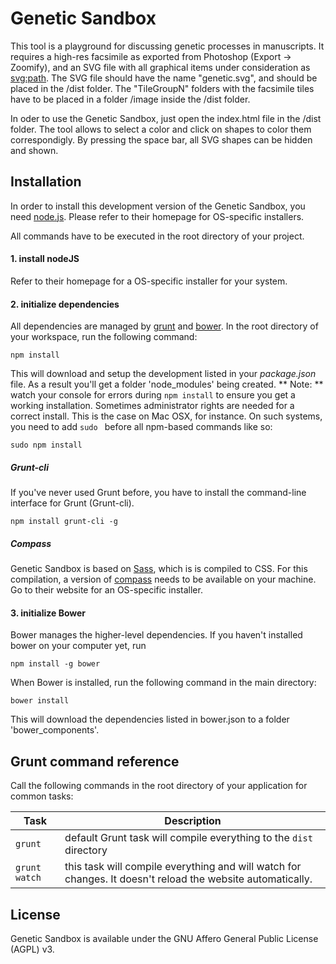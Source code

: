 # Genetic Sandbox

This tool is a playground for discussing genetic processes in manuscripts. It requires a high-res facsimile as exported from Photoshop (Export -> Zoomify), and an SVG file with 
all graphical items under consideration as <svg:path>. The SVG file should have the name "genetic.svg", and should be placed in the /dist folder. The "TileGroupN" folders with
the facsimile tiles have to be placed in a folder /image inside the /dist folder. 

In oder to use the Genetic Sandbox, just open the index.html file in the /dist folder. The tool allows to select a color and click on shapes to color them correspondigly. By pressing the space bar, all SVG shapes can be hidden and shown. 

## Installation

In order to install this development version of the Genetic Sandbox, you need [node.js]. Please refer to their homepage for OS-specific installers.

All commands have to be executed in the root directory of your project.

#### 1. install nodeJS
Refer to their homepage for a OS-specific installer for your system.

#### 2. initialize dependencies
All dependencies are managed by [grunt] and [bower]. In the root directory of your workspace, run the following command:

`npm install` 

This will download and setup the development listed in your *package.json* file. As a result you'll get a folder 'node_modules' being created. 
** Note: ** watch your console for errors during `npm install` to ensure you get a working installation. Sometimes administrator rights are needed for a correct install. 
This is the case on Mac OSX, for instance. On such systems, you need to add `sudo ` before all npm-based commands like so:

`sudo npm install`

##### Grunt-cli
If you've never used Grunt before, you have to install the command-line interface for Grunt (Grunt-cli).

`npm install grunt-cli -g`

##### Compass
Genetic Sandbox is based on [Sass], which is is compiled to CSS. For this compilation, a version of [compass] needs to be available 
on your machine. Go to their website for an OS-specific installer. 


#### 3. initialize Bower
Bower manages the higher-level dependencies. If you haven't installed bower on your computer yet, run

`npm install -g bower`

When Bower is installed, run the following command in the main directory:

`bower install`

This will download the dependencies listed in bower.json to a folder 'bower_components'. 

## Grunt command reference

Call the following commands in the root directory of your application for common tasks:

Task | Description
-------- | ----------------
`grunt` | default Grunt task will compile everything to the `dist` directory
`grunt watch`| this task will compile everything and will watch for changes. It doesn't reload the website automatically.

## License
Genetic Sandbox is available under the GNU Affero General Public License (AGPL) v3. 


[mei]:http://www.music-encoding.org/
[eXist]:http://eXist-db.org
[data model]:https://github.com/BeethovensWerkstatt/Data-Model
[Beethovens Werkstatt]:http://beethovens-werkstatt.de
[sample installation]:http://beethovens-werkstatt.de/demo/index.html
[node.js]:http://nodejs.org
[grunt]:http://gruntjs.com
[bower]:http://bower.io
[Sass]:http://sass-lang.com
[compass]:http://compass-style.org
[their website]:http://compass-style.org/install

